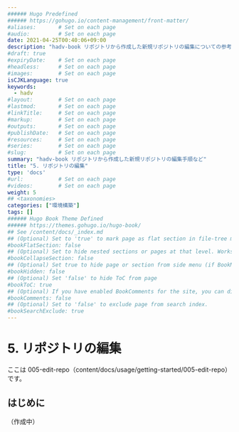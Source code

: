 ```yaml
---
###### Hugo Predefined
###### https://gohugo.io/content-management/front-matter/
#aliases:       # Set on each page
#audio:         # Set on each page
date: 2021-04-25T00:40:06+09:00
description: "hadv-book リポジトリから作成した新規リポジトリの編集についての参考情報"
#draft: true
#expiryDate:    # Set on each page 
#headless:      # Set on each page
#images:        # Set on each page
isCJKLanguage: true
keywords:
  - hadv
#layout:        # Set on each page
#lastmod:       # Set on each page
#linkTitle:     # Set on each page
#markup:        # Set on each page
#outputs:       # Set on each page
#publishDate:   # Set on each page
#resources:     # Set on each page
#series:        # Set on each page
#slug:          # Set on each page
summary: "hadv-book リポジトリから作成した新規リポジトリの編集手順など"
title: "5. リポジトリの編集"
type: 'docs'
#url:           # Set on each page
#videos:        # Set on each page
weight: 5
## <taxonomies>
categories: ["環境構築"]
tags: []
###### Hugo Book Theme Defined
###### https://themes.gohugo.io/hugo-book/
## See /content/docs/_index.md
## (Optional) Set to 'true' to mark page as flat section in file-tree menu (if BookMenuBundle not set)
#bookFlatSection: false
## (Optional) Set to hide nested sections or pages at that level. Works only with file-tree menu mode
#bookCollapseSection: false
## (Optional) Set true to hide page or section from side menu (if BookMenuBundle not set)
#bookHidden: false
## (Optional) Set 'false' to hide ToC from page
#bookToC: true
## (Optional) If you have enabled BookComments for the site, you can disable it for specific pages.
#bookComments: false
## (Optional) Set to 'false' to exclude page from search index.
#bookSearchExclude: true
---
```


# 5. リポジトリの編集

ここは 005-edit-repo（content/docs/usage/getting-started/005-edit-repo）です。

## はじめに

（作成中）
